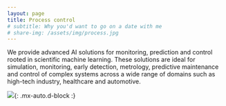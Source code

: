 ```yaml
---
layout: page
title: Process control
# subtitle: Why you'd want to go on a date with me
# share-img: /assets/img/process.jpg
---
```


We provide advanced AI solutions for monitoring, prediction and control rooted in scientific machine learning. These solutions are ideal for simulation, monitoring, early detection, metrology, predictive maintenance and control of complex systems across a wide range of domains such as high-tech industry, healthcare and automotive.

![](https://marcelvangerven.github.io/assets/img/process.png){: .mx-auto.d-block :}